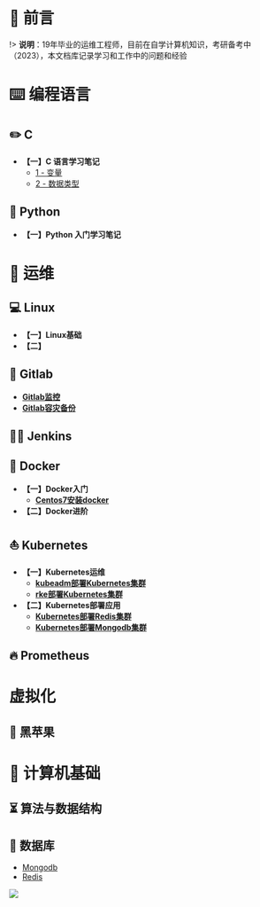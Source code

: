 
# 🎨 前言

!> <b>说明</b>：19年毕业的运维工程师，目前在自学计算机知识，考研备考中（2023），本文档库记录学习和工作中的问题和经验

# ⌨️ 编程语言

## ✏️ C

* **【一】C 语言学习笔记**
  * [1 - 变量](编程语言/C/C语言语法入门之变量.md)
  * [2 - 数据类型](编程语言/C/C语言语法入门之数据类型.md)



## 🐍 Python

* **【一】Python 入门学习笔记**


# 🏡 运维

## 💻 Linux
* **【一】Linux基础**
* **【二】**

## 🦊 Gitlab
* **[Gitlab监控](Devops/Gitlab/gitlab监控.md)**
* **[Gitlab容灾备份](Devops/Gitlab/gitlab容灾备份.md)**

## 👴🏻 Jenkins

## 🐳 Docker
* **【一】Docker入门**
    * **[Centos7安装docker](虚拟化/Docker/Centos7安装docker.md)**
* **【二】Docker进阶**

## ⛵️ Kubernetes
* **【一】Kubernetes运维**
    * **[kubeadm部署Kubernetes集群](虚拟化/Kubernetes/kubeadm部署kubernetes.md)**
    * **[rke部署Kubernetes集群](虚拟化/Kubernetes/rke部署Kubernetes.md)**
* **【二】Kubernetes部署应用**
    * **[Kubernetes部署Redis集群]()**
    * **[Kubernetes部署Mongodb集群]()**

## 🔥 Prometheus

# 虚拟化

## 🍎 黑苹果



# 🚀 计算机基础

## ⏳ 算法与数据结构


## 📒 数据库

* [Mongodb](数据库/Mongodb/README.md)
* [Redis](数据库/Redis/README.md)

 

![](https://zhangjiyou.oss-cn-beijing.aliyuncs.com/images/202205102036776.png)
